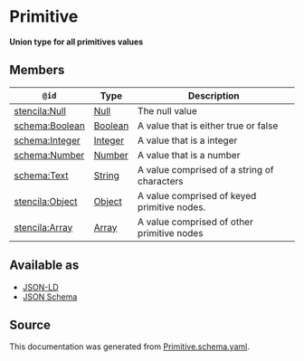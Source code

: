 # Primitive

**Union type for all primitives values**

## Members

| `@id`                                                     | Type                  | Description                                 |
| --------------------------------------------------------- | --------------------- | ------------------------------------------- |
| [stencila:Null](https://schema.stenci.la/Null.jsonld)     | [Null](Null.md)       | The null value                              |
| [schema:Boolean](https://schema.org/Boolean)              | [Boolean](Boolean.md) | A value that is either true or false        |
| [schema:Integer](https://schema.org/Integer)              | [Integer](Integer.md) | A value that is a integer                   |
| [schema:Number](https://schema.org/Number)                | [Number](Number.md)   | A value that is a number                    |
| [schema:Text](https://schema.org/Text)                    | [String](String.md)   | A value comprised of a string of characters |
| [stencila:Object](https://schema.stenci.la/Object.jsonld) | [Object](Object.md)   | A value comprised of keyed primitive nodes. |
| [stencila:Array](https://schema.stenci.la/Array.jsonld)   | [Array](Array.md)     | A value comprised of other primitive nodes  |

## Available as

- [JSON-LD](https://schema.stenci.la/stencila.jsonld)
- [JSON Schema](https://schema.stenci.la/v1/Primitive.schema.json)

## Source

This documentation was generated from [Primitive.schema.yaml](https://github.com/stencila/stencila/blob/master/schema/schema/Primitive.schema.yaml).
